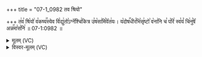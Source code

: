 +++
title = "07-1_0982 तव श्रियो"

+++
त꣢व꣣ श्रि꣡यो꣢ व꣣कष्य꣢꣯स्येव वि꣣द्यु꣢तो꣣ऽग्ने꣡श्चि꣢कित्र उ꣣ष꣡सा꣢मि꣣वे꣡त꣢यः। य꣡दोष꣢꣯धीर꣣भि꣡सृ꣢ष्टो꣣ व꣡ना꣢नि च꣣ प꣡रि꣢ स्व꣣यं꣡ चि꣢नु꣣षे꣡ अन्न꣢꣯मा꣣स꣡नि꣢ ॥ 07-1:0982 ॥

<details><summary>मूलम् (VC)</summary>

त꣢व꣣ श्रि꣡यो꣢ व꣣꣬र्ष्य꣢꣯स्येव वि꣣द्यु꣢तो꣣ग्ने꣡श्चि꣢कित्र उ꣣ष꣡सा꣢मि꣣वे꣡त꣢यः । य꣡दो꣢꣯षधी꣣रभि꣡सृ꣢ष्टो꣣ व꣡ना꣢नि च꣣ प꣡रि꣢ स्व꣣यं꣡ चि꣢नु꣣षे꣡ अन्न꣢꣯मा꣣स꣡नि꣢ ॥९८२॥
</details>

<details><summary>विस्वर-मूलम् (VC)</summary>

तव श्रियो वर्ष्यस्येव विद्युतोग्नेश्चिकित्र उषसामिवेतयः । यदोषधीरभिसृष्टो वनानि च परि स्वयं चिनुषे अन्नमासनि ॥९८२॥
</details>
